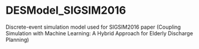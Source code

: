 # DESModel_SIGSIM2016
Discrete-event simulation model used for SIGSIM2016 paper (Coupling Simulation with Machine Learning: A Hybrid Approach for Elderly Discharge Planning)
